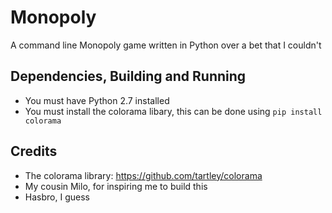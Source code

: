 # Monopoly
A command line Monopoly game written in Python over a bet that I couldn't
## Dependencies, Building and Running
* You must have Python 2.7 installed 
* You must install the colorama libary, this can be done using `pip install colorama`
## Credits
* The colorama library: https://github.com/tartley/colorama
* My cousin Milo, for inspiring me to build this
* Hasbro, I guess


